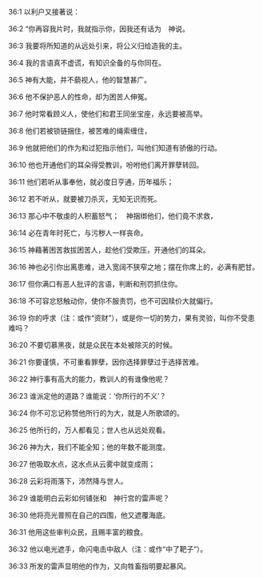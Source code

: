<a id="1"></a>36:1  以利户又接著说：  

<a id="2"></a>36:2  “你再容我片时，我就指示你，因我还有话为　神说。  

<a id="3"></a>36:3  我要将所知道的从远处引来，将公义归给造我的主。  

<a id="4"></a>36:4  我的言语真不虚谎，有知识全备的与你同在。  

<a id="5"></a>36:5  神有大能，并不藐视人，他的智慧甚广。  

<a id="6"></a>36:6  他不保护恶人的性命，却为困苦人伸冤。  

<a id="7"></a>36:7  他时常看顾义人，使他们和君王同坐宝座，永远要被高举。  

<a id="8"></a>36:8  他们若被锁链捆住，被苦难的绳索缠住，  

<a id="9"></a>36:9  他就把他们的作为和过犯指示他们，叫他们知道有骄傲的行动。  

<a id="10"></a>36:10  他也开通他们的耳朵得受教训，吩咐他们离开罪孽转回。  

<a id="11"></a>36:11  他们若听从事奉他，就必度日亨通，历年福乐；  

<a id="12"></a>36:12  若不听从，就要被刀杀灭，无知无识而死。  

<a id="13"></a>36:13  那心中不敬虔的人积蓄怒气；　神捆绑他们，他们竟不求救，  

<a id="14"></a>36:14  必在青年时死亡，与污秽人一样丧命。  

<a id="15"></a>36:15  神藉著困苦救拔困苦人，趁他们受欺压，开通他们的耳朵。  

<a id="16"></a>36:16  神也必引你出离患难，进入宽阔不狭窄之地；摆在你席上的，必满有肥甘。  

<a id="17"></a>36:17  但你满口有恶人批评的言语，判断和刑罚抓住你。  

<a id="18"></a>36:18  不可容忿怒触动你，使你不服责罚，也不可因赎价大就偏行。  

<a id="19"></a>36:19  你的呼求（注：或作“资财”），或是你一切的势力，果有灵验，叫你不受患难吗？  

<a id="20"></a>36:20  不要切慕黑夜，就是众民在本处被除灭的时候。  

<a id="21"></a>36:21  你要谨慎，不可重看罪孽，因你选择罪孽过于选择苦难。  

<a id="22"></a>36:22  神行事有高大的能力，教训人的有谁像他呢？  

<a id="23"></a>36:23  谁派定他的道路？谁能说：‘你所行的不义’？  

<a id="24"></a>36:24  你不可忘记称赞他所行的为大，就是人所歌颂的。  

<a id="25"></a>36:25  他所行的，万人都看见；世人也从远处观看。  

<a id="26"></a>36:26  神为大，我们不能全知；他的年数不能测度。  

<a id="27"></a>36:27  他吸取水点，这水点从云雾中就变成雨；  

<a id="28"></a>36:28  云彩将雨落下，沛然降与世人。  

<a id="29"></a>36:29  谁能明白云彩如何铺张和　神行宫的雷声呢？  

<a id="30"></a>36:30  他将亮光普照在自己的四围，他又遮覆海底。  

<a id="31"></a>36:31  他用这些审判众民，且赐丰富的粮食。  

<a id="32"></a>36:32  他以电光遮手，命闪电击中敌人（注：或作“中了靶子”）。  

<a id="33"></a>36:33  所发的雷声显明他的作为，又向牲畜指明要起暴风。  
